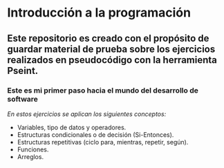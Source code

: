 # Introducción a la programación

## Este repositorio es creado con el propósito de guardar material de prueba sobre los ejercicios realizados en pseudocódigo con la herramienta Pseint.

### Este es mi primer paso hacia el mundo del desarrollo de software

*En estos ejercicios se aplican los siguientes conceptos:*

 - Variables, tipo de datos y operadores.
 - Estructuras condicionales o de decisión (Si-Entonces).
 - Estructuras repetitivas (ciclo para, mientras, repetir, según).
 - Funciones.
 - Arreglos.

